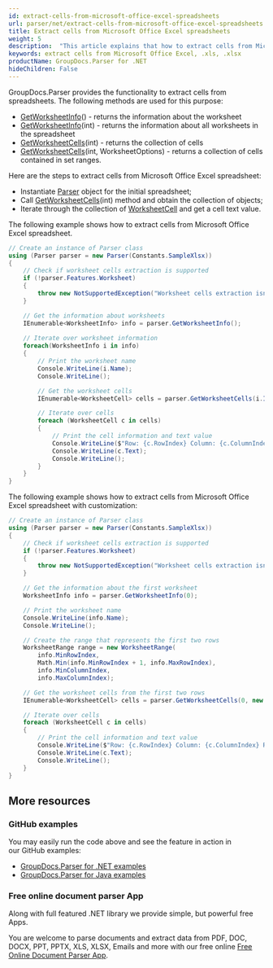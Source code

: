 ```yaml
---
id: extract-cells-from-microsoft-office-excel-spreadsheets
url: parser/net/extract-cells-from-microsoft-office-excel-spreadsheets
title: Extract cells from Microsoft Office Excel spreadsheets
weight: 5
description:  "This article explains that how to extract cells from Microsoft Office Excel (.xls, .xlsx) spreadsheets."
keywords: extract cells from Microsoft Office Excel, .xls, .xlsx
productName: GroupDocs.Parser for .NET
hideChildren: False
---
```

GroupDocs.Parser provides the functionality to extract cells from spreadsheets. The following methods are used for this purpose:

* [GetWorksheetInfo](https://reference.groupdocs.com/parser/net/groupdocs.parser/parser/getworksheetinfo#getworksheetinfo_1)() - returns the information about the worksheet
* [GetWorksheetInfo](https://reference.groupdocs.com/parser/net/groupdocs.parser/parser/getworksheetinfo#getworksheetinfo)(int) - returns the information about all worksheets in the spreadsheet
* [GetWorksheetCells](https://reference.groupdocs.com/parser/net/groupdocs.parser/parser/getworksheetcells#getworksheetcells)(int) - returns the collection of cells
* [GetWorksheetCells](https://reference.groupdocs.com/parser/net/groupdocs.parser/parser/getworksheetcells#getworksheetcells_1)(int, WorksheetOptions) - returns a collection of cells contained in set ranges.

Here are the steps to extract cells from Microsoft Office Excel spreadsheet:

*   Instantiate [Parser](https://reference.groupdocs.com/net/parser/groupdocs.parser/parser) object for the initial spreadsheet;
*   Call [GetWorksheetCells](https://reference.groupdocs.com/parser/net/groupdocs.parser/parser/getworksheetcells#getworksheetcells)(int) method and obtain the collection of []() objects;
*   Iterate through the collection of [WorksheetCell](https://reference.groupdocs.com/parser/net/groupdocs.parser.data/worksheetcell) and get a cell text value.

The following example shows how to extract cells from Microsoft Office Excel spreadsheet.

```csharp
// Create an instance of Parser class
using (Parser parser = new Parser(Constants.SampleXlsx))
{
    // Check if worksheet cells extraction is supported
    if (!parser.Features.Worksheet)
    {
        throw new NotSupportedException("Worksheet cells extraction isn't supported");
    }

    // Get the information about worksheets
    IEnumerable<WorksheetInfo> info = parser.GetWorksheetInfo();
   
    // Iterate over worksheet information
    foreach(WorksheetInfo i in info)
    {
        // Print the worksheet name
        Console.WriteLine(i.Name);
        Console.WriteLine();

        // Get the worksheet cells
        IEnumerable<WorksheetCell> cells = parser.GetWorksheetCells(i.Index);

        // Iterate over cells
        foreach (WorksheetCell c in cells)
        {
            // Print the cell information and text value
            Console.WriteLine($"Row: {c.RowIndex} Column: {c.ColumnIndex} RowSpan: {c.RowSpan} ColumnSpan: {c.ColumnSpan}");
            Console.WriteLine(c.Text);
            Console.WriteLine();
        }
    }
}
```

The following example shows how to extract cells from Microsoft Office Excel spreadsheet with customization:

```csharp
// Create an instance of Parser class
using (Parser parser = new Parser(Constants.SampleXlsx))
{
    // Check if worksheet cells extraction is supported
    if (!parser.Features.Worksheet)
    {
        throw new NotSupportedException("Worksheet cells extraction isn't supported");
    }

    // Get the information about the first worksheet
    WorksheetInfo info = parser.GetWorksheetInfo(0);

    // Print the worksheet name
    Console.WriteLine(info.Name);
    Console.WriteLine();

    // Create the range that represents the first two rows
    WorksheetRange range = new WorksheetRange(
        info.MinRowIndex,
        Math.Min(info.MinRowIndex + 1, info.MaxRowIndex),
        info.MinColumnIndex,
        info.MaxColumnIndex);

    // Get the worksheet cells from the first two rows
    IEnumerable<WorksheetCell> cells = parser.GetWorksheetCells(0, new WorksheetOptions(range));

    // Iterate over cells
    foreach (WorksheetCell c in cells)
    {
        // Print the cell information and text value
        Console.WriteLine($"Row: {c.RowIndex} Column: {c.ColumnIndex} RowSpan: {c.RowSpan} ColumnSpan: {c.ColumnSpan}");
        Console.WriteLine(c.Text);
        Console.WriteLine();
    }
}
```

## More resources

### GitHub examples

You may easily run the code above and see the feature in action in our GitHub examples:

*   [GroupDocs.Parser for .NET examples](https://github.com/groupdocs-parser/GroupDocs.Parser-for-.NET)    
*   [GroupDocs.Parser for Java examples](https://github.com/groupdocs-parser/GroupDocs.Parser-for-Java)    

### Free online document parser App

Along with full featured .NET library we provide simple, but powerful free Apps.

You are welcome to parse documents and extract data from PDF, DOC, DOCX, PPT, PPTX, XLS, XLSX, Emails and more with our free online [Free Online Document Parser App](https://products.groupdocs.app/parser).